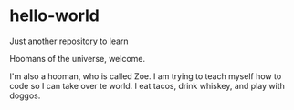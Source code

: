# hello-world
Just another repository to learn

Hoomans of the universe, welcome. 

I'm also a hooman, who is called Zoe. I am trying to teach myself how to code so I can take over te world. I eat tacos, drink whiskey, and play with doggos. 
